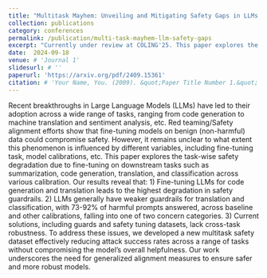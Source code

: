 ```yaml
---
title: "Multitask Mayhem: Unveiling and Mitigating Safety Gaps in LLMs Fine-tuning"
collection: publications
category: conferences
permalink: /publication/multi-task-mayhem-llm-safety-gaps
excerpt: "Currently under review at COLING'25. This paper explores the task-wise safety degradation due to fine-tuning on downstream tasks such as summarization, code generation, translation, and classification across various calibration."
date:  2024-09-18
venue: # 'Journal 1'
slidesurl: # ''
paperurl: 'https://arxiv.org/pdf/2409.15361'
citation: # 'Your Name, You. (2009). &quot;Paper Title Number 1.&quot; <i>Journal 1</i>. 1(1).'
---
```


Recent breakthroughs in Large Language Models (LLMs) have led to their adoption across a wide range of tasks, ranging from code generation to machine translation and sentiment analysis, etc. Red teaming/Safety alignment efforts show that fine-tuning models on benign (non-harmful) data could compromise safety. However, it remains unclear to what extent this phenomenon is influenced by different variables, including fine-tuning task, model calibrations, etc. This paper explores the task-wise safety degradation due to fine-tuning on downstream tasks such as summarization, code generation, translation, and classification across various calibration. Our results reveal that: 1) Fine-tuning LLMs for code generation and translation leads to the highest degradation in safety guardrails. 2) LLMs generally have weaker guardrails for translation and classification, with 73-92% of harmful prompts answered, across baseline and other calibrations, falling into one of two concern categories. 3) Current solutions, including guards and safety tuning datasets, lack cross-task robustness. To address these issues, we developed a new multitask safety dataset effectively reducing attack success rates across a range of tasks without compromising the model’s overall helpfulness. Our work underscores the need for generalized alignment measures to ensure safer and more robust models.